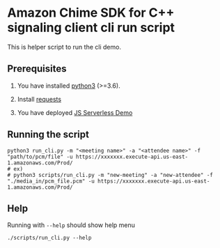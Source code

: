 # Amazon Chime SDK for C++ signaling client cli run script

This is helper script to run the cli demo.

## Prerequisites
1. You have installed [python3](https://www.python.org/downloads/) (>=3.6).

2. Install [requests](https://requests.readthedocs.io/en/latest/)

3. You have deployed [JS Serverless Demo](https://github.com/aws/amazon-chime-sdk-js/tree/main/demos/serverless)

## Running the script
```
python3 run_cli.py -m "<meeting name>" -a "<attendee name>" -f "path/to/pcm/file" -u https://xxxxxxx.execute-api.us-east-1.amazonaws.com/Prod/
# ex)
# python3 scripts/run_cli.py -m "new-meeting" -a "new-attendee" -f "./media_in/pcm_file.pcm" -u https://xxxxxxx.execute-api.us-east-1.amazonaws.com/Prod/
```


## Help
Running with `--help` should show help menu 
```
./scripts/run_cli.py --help
```